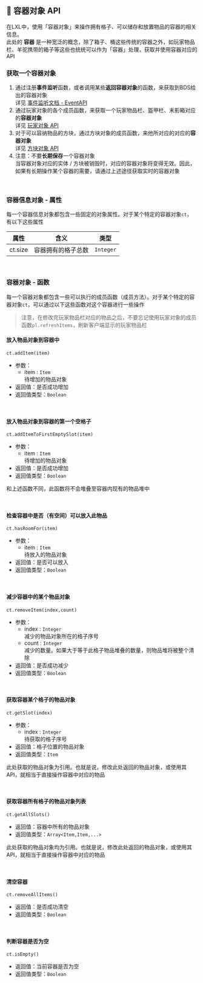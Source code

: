 ## 👜 容器对象 API

在LXL中，使用「容器对象」来操作拥有格子、可以储存和放置物品的容器的相关信息。  
此处的 **容器** 是一种宽泛的概念，除了箱子、桶这些传统的容器之外，如玩家物品栏、羊驼携带的箱子等这些也统统可以作为「容器」处理，获取并使用容器对应的API

### 获取一个容器对象

1. 通过注册**事件监听**函数，或者调用某些**返回容器对象**的函数，来获取到BDS给出的容器对象    
   详见 [事件监听文档 - EventAPI](zh_CN/Development/EventAPI/Listen.md)      
2. 通过玩家对象的各个成员函数，来获取一个玩家物品栏、盔甲栏、末影箱对应的**容器对象**    
   详见 [玩家对象 API](zh_CN/Development/GameAPI/Player.md)      
3. 对于可以容纳物品的方块，通过方块对象的成员函数，来他所对应的对应的**容器对象**    
   详见 [方块对象 API](zh_CN/Development/GameAPI/Block.md)      
4. 注意：不要**长期保存**一个容器对象  
   当容器对象对应的实体 / 方块被销毁时，对应的容器对象将变得无效。因此，如果有长期操作某个容器的需要，请通过上述途径获取实时的容器对象

<br>

### 容器信息对象 - 属性

每一个容器信息对象都包含一些固定的对象属性。对于某个特定的容器对象`ct`，有以下这些属性

| 属性    | 含义               | 类型      |
| ------- | ------------------ | --------- |
| ct.size | 容器拥有的格子总数 | `Integer` |

<br>

### 容器对象 - 函数

每一个容器对象都包含一些可以执行的成员函数（成员方法）。对于某个特定的容器对象`ct`，可以通过以下这些函数对这个容器进行一些操作

> 注意，在修改完玩家物品栏对应的物品之后，不要忘记使用玩家对象的成员函数`pl.refreshItems`，刷新客户端显示的玩家物品栏

#### 放入物品对象到容器中  

`ct.addItem(item)`  

- 参数：
  - item : `Item`  
    待增加的物品对象
- 返回值：是否成功增加
- 返回值类型：`Boolean`

<br>

#### 放入物品对象到容器的第一个空格子

`ct.addItemToFirstEmptySlot(item)`  

- 参数：
  - item : `Item`  
    待增加的物品对象
- 返回值：是否成功增加
- 返回值类型：`Boolean`

和上述函数不同，此函数将不会堆叠至容器内现有的物品堆中

<br>

#### 检查容器中是否（有空间）可以放入此物品 

`ct.hasRoomFor(item)`  

- 参数：
  - item : `Item`  
    待放入的物品对象
- 返回值：是否可以放入
- 返回值类型：`Boolean`

<br>

#### 减少容器中的某个物品对象

`ct.removeItem(index,count)`  

- 参数：
  - index : `Integer`  
    减少的物品对象所在的格子序号
  - count : `Integer`  
    减少的数量。如果大于等于此格子物品堆叠的数量，则物品堆将被整个清除
- 返回值：是否成功减少
- 返回值类型：`Boolean`

<br>

#### 获取容器某个格子的物品对象

`ct.getSlot(index)`  

- 参数：
  - index : `Integer`  
    待获取的格子序号
- 返回值：格子位置的物品对象
- 返回值类型：`Item`

此处获取的物品对象为引用。也就是说，修改此处返回的物品对象，或使用其API，就相当于直接操作容器中对应的物品

<br>

#### 获取容器所有格子的物品对象列表

`ct.getAllSlots()`  

- 返回值：容器中所有的物品对象
- 返回值类型：`Array<Item,Item,...>`

此处获取的物品对象均为引用。也就是说，修改此处返回的物品对象，或使用其API，就相当于直接操作容器中对应的物品

<br>

#### 清空容器

`ct.removeAllItems()`  

- 返回值：是否成功清空
- 返回值类型：`Boolean`

<br>

#### 判断容器是否为空

`ct.isEmpty()`  

- 返回值：当前容器是否为空
- 返回值类型：`Boolean`